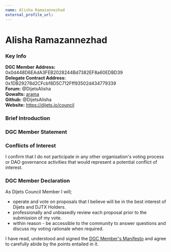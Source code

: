 ```yaml
---
name: Alisha Ramazannezhad
external_profile_url:
---
```


# Alisha Ramazannezhad

### Key Info

**DGC Member Address:** 0x0d448D6EAdA3FEB2028244Bd7382EF8a60EDBD39  
**Delegate Contract Address:** 0x1DB29278d2CFcbf8D5C712Fff93502d434779339  
**Forum:** @DijetsAlisha  
**Qowalts:** [arama](https://redirect.dijets.io/#/@arama:dijets.org)  
**Github:** @DijetsAlisha  
**Website:** https://dijets.io/council  

### Brief Introduction


### DGC Member Statement


### Conflicts of Interest

I confirm that I do not participate in any other organisation's voting process or DAO governance activities that would represent a potential conflict of interest.

### DGC Member Declaration

As Dijets Council Member I will;

 - operate and vote on proposals that I believe will be in the best interest of Dijets and DJTX Holders.
 - professionally and unbiasedly review each proposal prior to the submission of my vote.
 - within reason - be accessible to the community to answer questions and discuss my voting rationale when required.

I have read, understood and signed the [DGC Member's Manifesto](https://dijets.io/manifesto) and agree to carefully abide by the points entailed in it.
